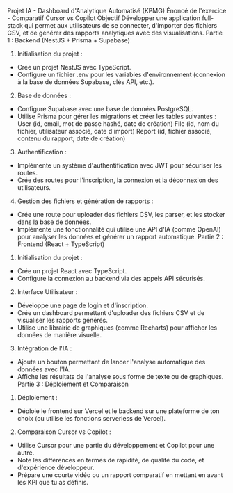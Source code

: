 Projet IA - Dashboard d'Analytique Automatisé (KPMG)
Énoncé de l'exercice - Comparatif Cursor vs Copilot
Objectif
Développer une application full-stack qui permet aux utilisateurs de se connecter, d'importer des
fichiers CSV, et de générer des rapports analytiques avec des visualisations.
Partie 1 : Backend (NestJS + Prisma + Supabase)

1. Initialisation du projet :

- Crée un projet NestJS avec TypeScript.
- Configure un fichier .env pour les variables d'environnement (connexion à la base de données
  Supabase, clés API, etc.).

2. Base de données :

- Configure Supabase avec une base de données PostgreSQL.
- Utilise Prisma pour gérer les migrations et créer les tables suivantes :
  User (id, email, mot de passe hashé, date de création)
  File (id, nom du fichier, utilisateur associé, date d'import)
  Report (id, fichier associé, contenu du rapport, date de création)

3. Authentification :

- Implémente un système d'authentification avec JWT pour sécuriser les routes.
- Crée des routes pour l'inscription, la connexion et la déconnexion des utilisateurs.

4. Gestion des fichiers et génération de rapports :

- Crée une route pour uploader des fichiers CSV, les parser, et les stocker dans la base de
  données.
- Implémente une fonctionnalité qui utilise une API d'IA (comme OpenAI) pour analyser les données
  et générer un rapport automatique.
  Partie 2 : Frontend (React + TypeScript)

1. Initialisation du projet :

- Crée un projet React avec TypeScript.
- Configure la connexion au backend via des appels API sécurisés.

2. Interface Utilisateur :

- Développe une page de login et d'inscription.
- Crée un dashboard permettant d'uploader des fichiers CSV et de visualiser les rapports générés.
- Utilise une librairie de graphiques (comme Recharts) pour afficher les données de manière
  visuelle.

3. Intégration de l'IA :

- Ajoute un bouton permettant de lancer l'analyse automatique des données avec l'IA.
- Affiche les résultats de l'analyse sous forme de texte ou de graphiques.
  Partie 3 : Déploiement et Comparaison

1. Déploiement :

- Déploie le frontend sur Vercel et le backend sur une plateforme de ton choix (ou utilise les
  fonctions serverless de Vercel).

2. Comparaison Cursor vs Copilot :

- Utilise Cursor pour une partie du développement et Copilot pour une autre.
- Note les différences en termes de rapidité, de qualité du code, et d'expérience développeur.
- Prépare une courte vidéo ou un rapport comparatif en mettant en avant les KPI que tu as définis.
